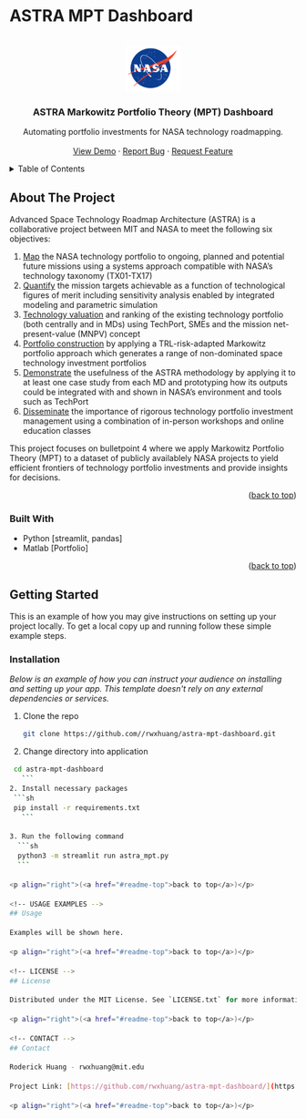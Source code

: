 # ASTRA MPT Dashboard

<!-- PROJECT LOGO -->
<br />
<div align="center">
  <img src="images/NASA_logo.png" alt="Logo" height="80">

  <h3 align="center">ASTRA Markowitz Portfolio Theory (MPT) Dashboard</h3>

  <p align="center">
    Automating portfolio investments for NASA technology roadmapping.
    <br />
    <br />
    <a href>View Demo</a>
    ·
    <a href="https://github.com/rwxhuang/astra-mpt-dashboard/issues">Report Bug</a>
    ·
    <a href="https://github.com/rwxhuang/astra-mpt-dashboard/issues">Request Feature</a>
  </p>
</div>

<!-- TABLE OF CONTENTS -->
<details>
  <summary>Table of Contents</summary>
  <ol>
    <li>
      <a href="#about-the-project">About The Project</a>
      <ul>
        <li><a href="#built-with">Built With</a></li>
      </ul>
    </li>
    <li>
      <a href="#getting-started">Getting Started</a>
      <ul>
        <li><a href="#prerequisites">Prerequisites</a></li>
        <li><a href="#installation">Installation</a></li>
      </ul>
    </li>
    <li><a href="#usage">Usage</a></li>
    <li><a href="#license">License</a></li>
    <li><a href="#contact">Contact</a></li>
    <li><a href="#acknowledgments">Acknowledgments</a></li>
  </ol>
</details>

<!-- ABOUT THE PROJECT -->
## About The Project

Advanced Space Technology Roadmap Architecture (ASTRA) is a collaborative project between MIT and NASA to meet the following six objectives:

1. <u>Map</u> the NASA technology portfolio to ongoing, planned and potential future missions using a systems approach compatible with NASA’s technology taxonomy (TX01-TX17)
2. <u>Quantify</u> the mission targets achievable as a function of technological figures of merit including sensitivity analysis enabled by integrated modeling and parametric simulation
3. <u>Technology valuation</u> and ranking of the existing technology portfolio (both centrally and in MDs) using TechPort, SMEs and the mission net-present-value (MNPV) concept
4. <u>Portfolio construction</u> by applying a TRL-risk-adapted Markowitz portfolio approach which generates a range of non-dominated space technology investment portfolios
5. <u>Demonstrate</u> the usefulness of the ASTRA methodology by applying it to at least one case study from each MD and prototyping how its outputs could be integrated with and shown in NASA’s environment and tools such as TechPort
6. <u>Disseminate</u> the importance of rigorous technology portfolio investment management using a combination of in-person workshops and online education classes

This project focuses on bulletpoint 4 where we apply Markowitz Portfolio Theory (MPT) to a dataset of publicly availablely NASA projects to yield efficient frontiers of technology portfolio investments and provide insights for decisions. 


<p align="right">(<a href="#readme-top">back to top</a>)</p>

### Built With

* Python [streamlit, pandas]
* Matlab [Portfolio]

<p align="right">(<a href="#readme-top">back to top</a>)</p>

<!-- GETTING STARTED -->
## Getting Started

This is an example of how you may give instructions on setting up your project locally.
To get a local copy up and running follow these simple example steps.

### Installation

_Below is an example of how you can instruct your audience on installing and setting up your app. This template doesn't rely on any external dependencies or services._

1. Clone the repo
   ```sh
   git clone https://github.com//rwxhuang/astra-mpt-dashboard.git
   ```
2. Change directory into application
  ```sh
   cd astra-mpt-dashboard
     ```
2. Install necessary packages
   ```sh
   pip install -r requirements.txt
     ```

3. Run the following command
    ```sh
    python3 -m streamlit run astra_mpt.py
    ```

<p align="right">(<a href="#readme-top">back to top</a>)</p>

<!-- USAGE EXAMPLES -->
## Usage

Examples will be shown here.

<p align="right">(<a href="#readme-top">back to top</a>)</p>

<!-- LICENSE -->
## License

Distributed under the MIT License. See `LICENSE.txt` for more information.

<p align="right">(<a href="#readme-top">back to top</a>)</p>

<!-- CONTACT -->
## Contact

Roderick Huang - rwxhuang@mit.edu

Project Link: [https://github.com/rwxhuang/astra-mpt-dashboard/](https://github.com/rwxhuang/astra-mpt-dashboard/)

<p align="right">(<a href="#readme-top">back to top</a>)</p>
